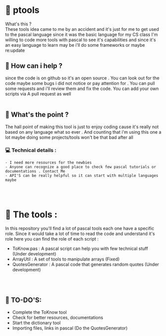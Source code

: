 # :floppy_disk: ptools 

What's this ?
<br />
These  tools idea came to me by an accident and it's just for me to get used to the pascal language since it was the basic language for my CS class 
I'm willing to code  more tools with pascal to see it's capabilities and since it's an easy language to learn may be i'll do some frameworks or maybe re:update
<br />
## :gift: How can i help ? 
since the code is on github so it's an open source . You can look out for the code maybe some bugs i did not notice or pay attention for . 
You can pull some requests and i'll review them and fix the code. You can add your own scripts via A pull request as well  
<br />
## :bookmark: What's the point ?
The hall point of making this tool is just to enjoy coding cause it's really not based on any language what so ever . And counting that i'm using this one a lot
maybe doing some projects/tools won't be that bad after all 
### :computer: Technical details : 
	- I need more resources for the newbies 
	- Anyone can recognize a good place to check few pascal tutorials or documentations . Contact Me 
	- API'S can be really helpful so it can start with multiple languages maybe

<br /> 
<br />

# :bell: The tools : 
In this repository you'll find a lot of pascal tools each one have a specific role.
Since it would take a lot of time to read the code and understand it's role
here you can find the role of each script : 

- ToKnow.pas : A pascal script can help you with few technical stuff (Under development)
- ArrayUtil : A set of tools to manipulate arrays (Fixed)
- QuotesGenerator : A pascal code that generates random quotes (Under development)  
<br /> 
<br />

## :dart: TO-DO'S: 
- Complete the ToKnow tool
- Check for better resources,  documentations 
- Start the dictionary tool 
- Importing files, links in pascal (Do the QuotesGenerator)

